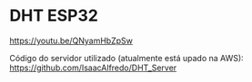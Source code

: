 # DHT ESP32

https://youtu.be/QNyamHbZpSw

Código do servidor utilizado (atualmente está upado na AWS): https://github.com/IsaacAlfredo/DHT_Server
